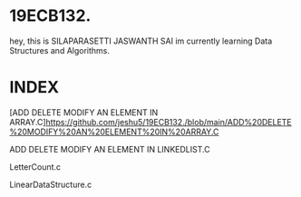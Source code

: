 # 19ECB132.
hey, this is SILAPARASETTI JASWANTH SAI
im currently learning  Data Structures and Algorithms.
# INDEX
[ADD DELETE MODIFY AN ELEMENT IN ARRAY.C]https://github.com/jeshu5/19ECB132./blob/main/ADD%20DELETE%20MODIFY%20AN%20ELEMENT%20IN%20ARRAY.C

ADD DELETE MODIFY AN ELEMENT IN LINKEDLIST.C

LetterCount.c

LinearDataStructure.c

